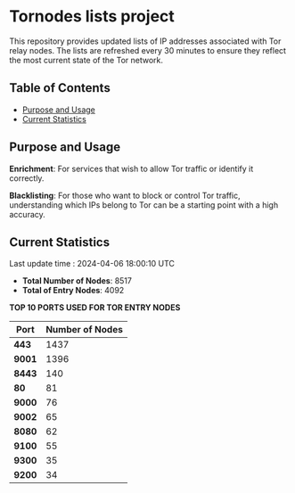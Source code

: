 # Tornodes lists project

This repository provides updated lists of IP addresses associated with Tor relay nodes. The lists are refreshed every 30 minutes to ensure they reflect the most current state of the Tor network.

## Table of Contents

- [Purpose and Usage](#purpose-and-usage)
- [Current Statistics](#current-statistics)


## Purpose and Usage

**Enrichment**: For services that wish to allow Tor traffic or identify it correctly.

**Blacklisting**: For those who want to block or control Tor traffic, understanding which IPs belong to Tor can be a starting point with a high accuracy.

## Current Statistics

Last update time : 2024-04-06 18:00:10 UTC

- **Total Number of Nodes**: 8517
- **Total of Entry Nodes**: 4092

**TOP 10 PORTS USED FOR TOR ENTRY NODES**

| **Port** | **Number of Nodes** |
|------|-----------------|
| **443**   | 1437  |
| **9001**   | 1396  |
| **8443**   | 140  |
| **80**   | 81  |
| **9000**   | 76  |
| **9002**   | 65  |
| **8080**   | 62  |
| **9100**   | 55  |
| **9300**   | 35  |
| **9200**   | 34  |

